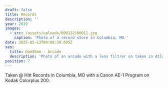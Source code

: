 ```yaml
---
draft: false
title: Records
description: ''
year: 2019
images:
  - src: /assets/uploads/000122100011.jpg
    caption: 'Photo of a record store in Columbia, MO.'
date: 2025-05-13T04:08:39.695Z
seo:
  title: Dom35mm - Arcade
  description: 'Photo of an arcade with a lens filtrer on taken in Atlanta, GA (2025).'
position: 7
---
```


Taken @ Hitt Records in Columbia, MO with a Canon AE-1 Program on Kodak Colorplus 200.
